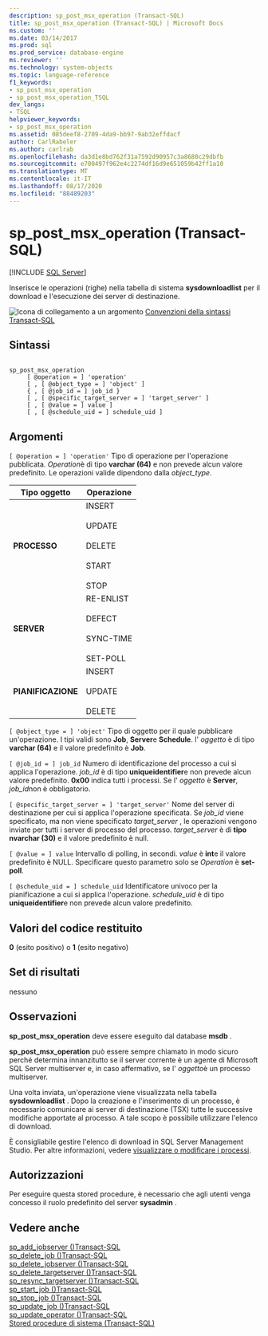 ```yaml
---
description: sp_post_msx_operation (Transact-SQL)
title: sp_post_msx_operation (Transact-SQL) | Microsoft Docs
ms.custom: ''
ms.date: 03/14/2017
ms.prod: sql
ms.prod_service: database-engine
ms.reviewer: ''
ms.technology: system-objects
ms.topic: language-reference
f1_keywords:
- sp_post_msx_operation
- sp_post_msx_operation_TSQL
dev_langs:
- TSQL
helpviewer_keywords:
- sp_post_msx_operation
ms.assetid: 085deef8-2709-4da9-bb97-9ab32effdacf
author: CarlRabeler
ms.author: carlrab
ms.openlocfilehash: da3d1e8bd762f31a7592d90957c3a8680c29dbfb
ms.sourcegitcommit: e700497f962e4c2274df16d9e651059b42ff1a10
ms.translationtype: MT
ms.contentlocale: it-IT
ms.lasthandoff: 08/17/2020
ms.locfileid: "88489203"
---
```

# <a name="sp_post_msx_operation-transact-sql"></a>sp_post_msx_operation (Transact-SQL)
[!INCLUDE [SQL Server](../../includes/applies-to-version/sqlserver.md)]

  Inserisce le operazioni (righe) nella tabella di sistema **sysdownloadlist** per il download e l'esecuzione dei server di destinazione.  
  
 ![Icona di collegamento a un argomento](../../database-engine/configure-windows/media/topic-link.gif "Icona di collegamento a un argomento") [Convenzioni della sintassi Transact-SQL](../../t-sql/language-elements/transact-sql-syntax-conventions-transact-sql.md)  
  
## <a name="syntax"></a>Sintassi  
  
```  
  
sp_post_msx_operation  
     [ @operation = ] 'operation'  
     [ , [ @object_type = ] 'object' ]   
     { , [ @job_id = ] job_id }   
     [ , [ @specific_target_server = ] 'target_server' ]   
     [ , [ @value = ] value ]  
     [ , [ @schedule_uid = ] schedule_uid ]  
```  
  
## <a name="arguments"></a>Argomenti  
`[ @operation = ] 'operation'` Tipo di operazione per l'operazione pubblicata. *Operation*è di tipo **varchar (64)** e non prevede alcun valore predefinito. Le operazioni valide dipendono dalla *object_type*.  
  
|Tipo oggetto|Operazione|  
|-----------------|---------------|  
|**PROCESSO**|INSERT<br /><br /> UPDATE<br /><br /> DELETE<br /><br /> START<br /><br /> STOP|  
|**SERVER**|RE-ENLIST<br /><br /> DEFECT<br /><br /> SYNC-TIME<br /><br /> SET-POLL|  
|**PIANIFICAZIONE**|INSERT<br /><br /> UPDATE<br /><br /> DELETE|  
  
`[ @object_type = ] 'object'` Tipo di oggetto per il quale pubblicare un'operazione. I tipi validi sono **Job**, **Server**e **Schedule**. l' *oggetto* è di tipo **varchar (64)** e il valore predefinito è **Job**.  
  
`[ @job_id = ] job_id` Numero di identificazione del processo a cui si applica l'operazione. *job_id* è di tipo **uniqueidentifier**e non prevede alcun valore predefinito. **0x00** indica tutti i processi. Se l' *oggetto* è **Server**, *job_id*non è obbligatorio.  
  
`[ @specific_target_server = ] 'target_server'` Nome del server di destinazione per cui si applica l'operazione specificata. Se *job_id* viene specificato, ma non viene specificato *target_server* , le operazioni vengono inviate per tutti i server di processo del processo. *target_server* è di **tipo nvarchar (30)** e il valore predefinito è null.  
  
`[ @value = ] value` Intervallo di polling, in secondi. *value* è **int**e il valore predefinito è NULL. Specificare questo parametro solo se *Operation* è **set-poll**.  
  
`[ @schedule_uid = ] schedule_uid` Identificatore univoco per la pianificazione a cui si applica l'operazione. *schedule_uid* è di tipo **uniqueidentifier**e non prevede alcun valore predefinito.  
  
## <a name="return-code-values"></a>Valori del codice restituito  
 **0** (esito positivo) o **1** (esito negativo)  
  
## <a name="result-sets"></a>Set di risultati  
 nessuno  
  
## <a name="remarks"></a>Osservazioni  
 **sp_post_msx_operation** deve essere eseguito dal database **msdb** .  
  
 **sp_post_msx_operation** può essere sempre chiamato in modo sicuro perché determina innanzitutto se il server corrente è un agente di Microsoft SQL Server multiserver e, in caso affermativo, se l' *oggetto*è un processo multiserver.  
  
 Una volta inviata, un'operazione viene visualizzata nella tabella **sysdownloadlist** . Dopo la creazione e l'inserimento di un processo, è necessario comunicare ai server di destinazione (TSX) tutte le successive modifiche apportate al processo. A tale scopo è possibile utilizzare l'elenco di download.  
  
 È consigliabile gestire l'elenco di download in SQL Server Management Studio. Per altre informazioni, vedere [visualizzare o modificare i processi](../../ssms/agent/view-or-modify-jobs.md).  
  
## <a name="permissions"></a>Autorizzazioni  
 Per eseguire questa stored procedure, è necessario che agli utenti venga concesso il ruolo predefinito del server **sysadmin** .  
  
## <a name="see-also"></a>Vedere anche  
 [sp_add_jobserver &#40;&#41;Transact-SQL ](../../relational-databases/system-stored-procedures/sp-add-jobserver-transact-sql.md)   
 [sp_delete_job &#40;&#41;Transact-SQL ](../../relational-databases/system-stored-procedures/sp-delete-job-transact-sql.md)   
 [sp_delete_jobserver &#40;&#41;Transact-SQL ](../../relational-databases/system-stored-procedures/sp-delete-jobserver-transact-sql.md)   
 [sp_delete_targetserver &#40;&#41;Transact-SQL ](../../relational-databases/system-stored-procedures/sp-delete-targetserver-transact-sql.md)   
 [sp_resync_targetserver &#40;&#41;Transact-SQL ](../../relational-databases/system-stored-procedures/sp-resync-targetserver-transact-sql.md)   
 [sp_start_job &#40;&#41;Transact-SQL ](../../relational-databases/system-stored-procedures/sp-start-job-transact-sql.md)   
 [sp_stop_job &#40;&#41;Transact-SQL ](../../relational-databases/system-stored-procedures/sp-stop-job-transact-sql.md)   
 [sp_update_job &#40;&#41;Transact-SQL ](../../relational-databases/system-stored-procedures/sp-update-job-transact-sql.md)   
 [sp_update_operator &#40;&#41;Transact-SQL ](../../relational-databases/system-stored-procedures/sp-update-operator-transact-sql.md)   
 [Stored procedure di sistema &#40;Transact-SQL&#41;](../../relational-databases/system-stored-procedures/system-stored-procedures-transact-sql.md)  
  
  
